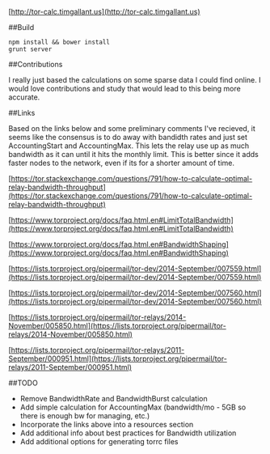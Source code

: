 [http://tor-calc.timgallant.us](http://tor-calc.timgallant.us)

##Build

    npm install && bower install
    grunt server

##Contributions

I really just based the calculations on some sparse data I could find online. I would love contributions and study that would lead to this being more accurate.

##Links

Based on the links below and some preliminary comments I've recieved, it seems like the consensus is to do away with bandidth rates and just set AccountingStart and AccountingMax. This lets the relay use up as much bandwidth as it can until it hits the monthly limit. This is better since it adds faster nodes to the network, even if its for a shorter amount of time.

[https://tor.stackexchange.com/questions/791/how-to-calculate-optimal-relay-bandwidth-throughput](https://tor.stackexchange.com/questions/791/how-to-calculate-optimal-relay-bandwidth-throughput)

[https://www.torproject.org/docs/faq.html.en#LimitTotalBandwidth](https://www.torproject.org/docs/faq.html.en#LimitTotalBandwidth)

[https://www.torproject.org/docs/faq.html.en#BandwidthShaping](https://www.torproject.org/docs/faq.html.en#BandwidthShaping)

[https://lists.torproject.org/pipermail/tor-dev/2014-September/007559.html](https://lists.torproject.org/pipermail/tor-dev/2014-September/007559.html)

[https://lists.torproject.org/pipermail/tor-dev/2014-September/007560.html](https://lists.torproject.org/pipermail/tor-dev/2014-September/007560.html)

[https://lists.torproject.org/pipermail/tor-relays/2014-November/005850.html](https://lists.torproject.org/pipermail/tor-relays/2014-November/005850.html)

[https://lists.torproject.org/pipermail/tor-relays/2011-September/000951.html](https://lists.torproject.org/pipermail/tor-relays/2011-September/000951.html)

##TODO

* Remove BandwidthRate and BandwidthBurst calculation
* Add simple calculation for AccountingMax (bandwidth/mo - 5GB so there is enough bw for managing, etc.)
* Incorporate the links above into a resources section
* Add additional info about best practices for Bandwidth utilization
* Add additional options for generating torrc files
